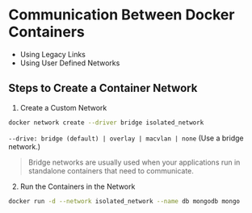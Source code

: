 # Communication Between Docker Containers

- Using Legacy Links
- Using User Defined Networks

## Steps to Create a Container Network

1. Create a Custom Network

```bash
docker network create --driver bridge isolated_network
```

`--drive: bridge (default) | overlay | macvlan | none` (Use a bridge network.)

> Bridge networks are usually used when your applications run in standalone containers that need to communicate.

2. Run the Containers in the Network

```bash
docker run -d --network isolated_network --name db mongodb mongo
```